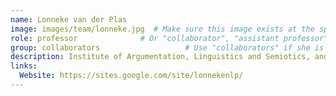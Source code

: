 ```yaml
---
name: Lonneke van der Plas
image: images/team/lonneke.jpg  # Make sure this image exists at the specified path
role: professor              # Or "collaborator", "assistant professor", etc.
group: collaborators                   # Use "collaborators" if she is a collaborator
description: Institute of Argumentation, Linguistics and Semiotics, and Faculty of Informatics at the Università della Svizzera italiana
links:
  Website: https://sites.google.com/site/lonnekenlp/
---
```

